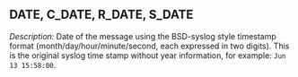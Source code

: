 ---
---
<!-- DISCLAIMER: This file is based on the syslog-ng Open Source Edition documentation https://github.com/balabit/syslog-ng-ose-guides/commit/2f4a52ee61d1ea9ad27cb4f3168b95408fddfdf2 and is used under the terms of The syslog-ng Open Source Edition Documentation License. The file has been modified by Axoflow. -->

## DATE, C_DATE, R_DATE, S_DATE

*Description:* Date of the message using the BSD-syslog style timestamp format (month/day/hour/minute/second, each expressed in two digits). This is the original syslog time stamp without year information, for example: `Jun 13 15:58:00`.

